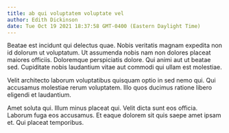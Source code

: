 ```yaml
---
title: ab qui voluptatem voluptate vel
author: Edith Dickinson
date: Tue Oct 19 2021 18:37:58 GMT-0400 (Eastern Daylight Time)
---
```

Beatae est incidunt qui delectus quae. Nobis veritatis magnam expedita non id dolorum ut voluptatum. Ut assumenda nobis nam non dolores placeat maiores officiis. Doloremque perspiciatis dolore. Qui animi aut ut beatae sed. Cupiditate nobis laudantium vitae aut commodi qui ullam est molestiae.

 Velit architecto laborum voluptatibus quisquam optio in sed nemo qui. Qui accusamus molestiae rerum voluptatem. Illo quos ducimus ratione libero eligendi et laudantium.

 Amet soluta qui. Illum minus placeat qui. Velit dicta sunt eos officia. Laborum fuga eos accusamus. Et eaque dolorem sit quis saepe amet ipsam et. Qui placeat temporibus.